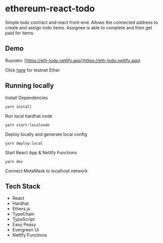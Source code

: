 # ethereum-react-todo

Simple todo contract and react front-end. Allows the connected address to create and assign todo items. Assignee is able to complete and then get paid for items.

## Demo
Ropsten: [https://eth-todo.netlify.app](https://eth-todo.netlify.app)

Click [here](https://app.mycrypto.com/faucet) for testnet Ether

## Running locally
Install Dependencies
```console
yarn install
```

Run local hardhat node
```console
yarn start:localnode
```

Deploy locally and generate local config
```console
yarn deploy:local
```

Start React App & Netlify Functions
```console
yarn dev
```

Connect MetaMask to localhost network

## Tech Stack
* React
* Hardhat
* Ethers.js
* TypeChain
* TypeScript
* Easy Peasy
* Evergreen UI
* Netlify Functions
